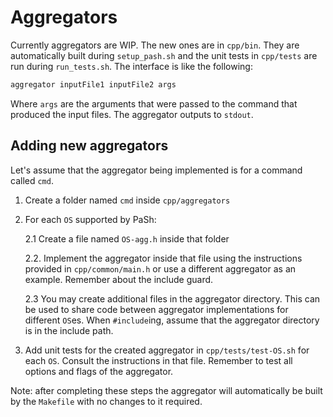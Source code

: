 # Aggregators

Currently aggregators are WIP. The new ones are in `cpp/bin`. They are automatically built during `setup_pash.sh` and the unit tests in `cpp/tests` are run during `run_tests.sh`. The interface is like the following:

```sh
aggregator inputFile1 inputFile2 args
```

Where `args` are the arguments that were passed to the command that produced the input files. The aggregator outputs to `stdout`.

## Adding new aggregators

Let's assume that the aggregator being implemented is for a command called `cmd`.

1. Create a folder named `cmd` inside `cpp/aggregators`

2. For each `OS` supported by PaSh:

    2.1 Create a file named `OS-agg.h` inside that folder

    2.2. Implement the aggregator inside that file using the instructions provided in `cpp/common/main.h` or use a different aggregator as an example. Remember about the include guard.

    2.3 You may create additional files in the aggregator directory. This can be used to share code between aggregator implementations for different `OS`es. When `#include`ing, assume that the aggregator directory is in the include path.

3. Add unit tests for the created aggregator in `cpp/tests/test-OS.sh` for each `OS`. Consult the instructions in that file. Remember to test all options and flags of the aggregator.

Note: after completing these steps the aggregator will automatically be built by the `Makefile` with no changes to it required.
